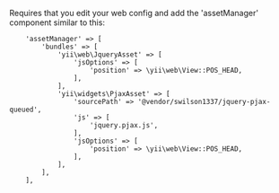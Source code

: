 Requires that you edit your web config and add the 'assetManager' component similar to this:

		'assetManager' => [
			'bundles' => [
				'yii\web\JqueryAsset' => [
					'jsOptions' => [
						'position' => \yii\web\View::POS_HEAD,
					],
				],
				'yii\widgets\PjaxAsset' => [
					'sourcePath' => '@vendor/swilson1337/jquery-pjax-queued',
					'js' => [
						'jquery.pjax.js',
					],
					'jsOptions' => [
						'position' => \yii\web\View::POS_HEAD,
					],
				],
			],
		],
